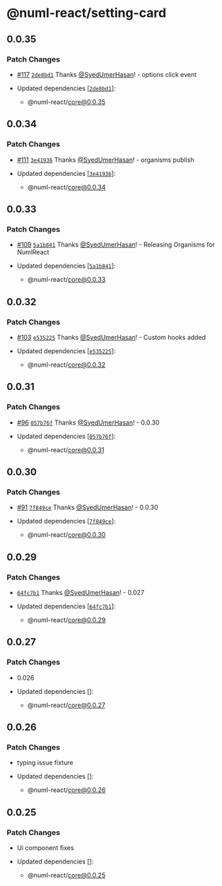 # @numl-react/setting-card

## 0.0.35

### Patch Changes

- [#117](https://github.com/numldesign/numl-react/pull/117) [`2de8bd1`](https://github.com/numldesign/numl-react/commit/2de8bd158a10010471748a09db86aa9fda58a794) Thanks [@SyedUmerHasan](https://github.com/SyedUmerHasan)! - options click event

- Updated dependencies [[`2de8bd1`](https://github.com/numldesign/numl-react/commit/2de8bd158a10010471748a09db86aa9fda58a794)]:
  - @numl-react/core@0.0.35

## 0.0.34

### Patch Changes

- [#111](https://github.com/numldesign/numl-react/pull/111) [`3e41936`](https://github.com/numldesign/numl-react/commit/3e419362c74f7c5752455bf0cd0312fd498d8ef3) Thanks [@SyedUmerHasan](https://github.com/SyedUmerHasan)! - organisms publish

- Updated dependencies [[`3e41936`](https://github.com/numldesign/numl-react/commit/3e419362c74f7c5752455bf0cd0312fd498d8ef3)]:
  - @numl-react/core@0.0.34

## 0.0.33

### Patch Changes

- [#109](https://github.com/numldesign/numl-react/pull/109) [`5a1b841`](https://github.com/numldesign/numl-react/commit/5a1b841c64d100b28b2d6f1b9ca655ca31b6e99c) Thanks [@SyedUmerHasan](https://github.com/SyedUmerHasan)! - Releasing Organisms for NumlReact

- Updated dependencies [[`5a1b841`](https://github.com/numldesign/numl-react/commit/5a1b841c64d100b28b2d6f1b9ca655ca31b6e99c)]:
  - @numl-react/core@0.0.33

## 0.0.32

### Patch Changes

- [#103](https://github.com/numldesign/numl-react/pull/103) [`e535225`](https://github.com/numldesign/numl-react/commit/e535225f2caa35f20a0c9a07b20c6b941d0a01d1) Thanks [@SyedUmerHasan](https://github.com/SyedUmerHasan)! - Custom hooks added

- Updated dependencies [[`e535225`](https://github.com/numldesign/numl-react/commit/e535225f2caa35f20a0c9a07b20c6b941d0a01d1)]:
  - @numl-react/core@0.0.32

## 0.0.31

### Patch Changes

- [#96](https://github.com/numldesign/numl-react/pull/96) [`057b76f`](https://github.com/numldesign/numl-react/commit/057b76f043dd71a040ff0d583f97d90f7dcd555f) Thanks [@SyedUmerHasan](https://github.com/SyedUmerHasan)! - 0.0.30

- Updated dependencies [[`057b76f`](https://github.com/numldesign/numl-react/commit/057b76f043dd71a040ff0d583f97d90f7dcd555f)]:
  - @numl-react/core@0.0.31

## 0.0.30

### Patch Changes

- [#91](https://github.com/numldesign/numl-react/pull/91) [`7f849ce`](https://github.com/numldesign/numl-react/commit/7f849ceecc879ff5bc5dd39a8bb848ab296995aa) Thanks [@SyedUmerHasan](https://github.com/SyedUmerHasan)! - 0.0.30

- Updated dependencies [[`7f849ce`](https://github.com/numldesign/numl-react/commit/7f849ceecc879ff5bc5dd39a8bb848ab296995aa)]:
  - @numl-react/core@0.0.30

## 0.0.29

### Patch Changes

- [`64fc7b1`](https://github.com/numldesign/numl-react/commit/64fc7b1a176f04c85c152713eea689b0d5226a1e) Thanks [@SyedUmerHasan](https://github.com/SyedUmerHasan)! - 0.027

- Updated dependencies [[`64fc7b1`](https://github.com/numldesign/numl-react/commit/64fc7b1a176f04c85c152713eea689b0d5226a1e)]:
  - @numl-react/core@0.0.29

## 0.0.27

### Patch Changes

- 0.026

- Updated dependencies []:
  - @numl-react/core@0.0.27

## 0.0.26

### Patch Changes

- typing issue fixture

- Updated dependencies []:
  - @numl-react/core@0.0.26

## 0.0.25

### Patch Changes

- Ui component fixes

- Updated dependencies []:
  - @numl-react/core@0.0.25

